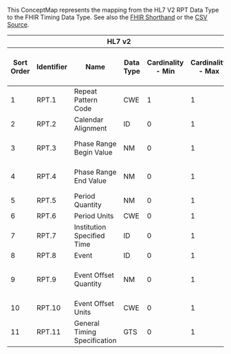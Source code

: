 
This ConceptMap represents the mapping from the HL7 V2 RPT Data Type to the FHIR Timing Data Type. See also the <a href='https://github.com/HL7/v2-to-fhir/blob/master/tank/Datatype RPT to Timing.fsh'>FHIR Shorthand</a> or the <a href='https://github.com/HL7/v2-to-fhir/blob/master/mappings/datatypes/HL7 Data Type - FHIR R4_ RPT[Timing] - Sheet1.csv'>CSV Source</a>.
<table class='grid'><thead>
<tr><th colspan='6'>HL7 v2</th><th colspan='3'>Condition (IF True, args)</th><th colspan='8'>HL7 FHIR</th><th rowspan='2'>Comments</th></tr>
<tr><th title='Rows are listed in sequence of how they appear in the v2 standard. The first column, Sort Order, provides a sort order that can re-create the original v2 standard sequence in case one opts to re-sort/filter the rows.'>Sort Order</th><th title='Contains the formal Data Type Name and Component Sequence according to the base standard using &quot;.&quot; as the delimiter.'>Identifier</th><th title='The formal name of the field in the most current published version.'>Name</th><th title='The data type of the field in the most current published version if not deprecated, otherwise the data type at the time it was deprecated and removed.'>Data Type</th><th title='The V2 min cardinality expressed numerically.'>Cardinality - Min</th><th title='The V2 max cardinality expressed numerically.' style='border-right: 2px'>Cardinality - Max</th><th title='Condition in an easy to read syntax (Computable ANTLR)'>Computable ANTLR</th><th title='Condition in FHIRPath Notation'>Computable FHIRPath</th><th title='Condition expressed in narrative form' style='border-right: 2px'>Narrative</th><th title='An existing FHIR attribute in the target FHIR version.'>FHIR Attribute</th><th title='The FHIR attribute&apos;s data type in the target FHIR version.'>Proposed Extension</th><th title='The proposed FHIR Extension.'>Data Type</th><th title='The FHIR min cardinality expressed numerically.'>Cardinality - Min</th><th title='The FHIR max cardinality expressed numerically.' style='border-right: 2px'>Cardinality - Max</th><th title='The URL to the Data Type Map that is to be used for the attribute in this segment.'>Data Type Mapping</th><th title='The fixed or computed value to assign.'>Vocabulary Mapping<br/>(IS, ID, CE, CEN, CWE)</th><th title='Mapping for terminology tables.'>Assignment</th></tr></thead>
<tbody>
<tr><td>1</td><td>RPT.1</td><td>Repeat Pattern Code</td><td>CWE</td><td>1</td><td style='border-right: 2px'>1</td><td style='border-right: 2px'></td><td style='border-right: 2px'></td><td style='border-right: 2px'></td><td><a href='https://hl7.org/fhir/R4/datatypes-definitions.html#Timing.Timing.code'>Timing.code</a></td><td style='border-right: 2px'></td><td><a href='https://hl7.org/fhir/R4/datatypes-definitions.html#Timing.Timing.CodeableConcept'>Timing.CodeableConcept</a></td><td>0</td><td>1</td><td style='border-right: 2px'></td><td><a href='ConceptMap-table-hl70335-to-v2-0335.html'>RepeatPattern</a></td><td style='border-right: 2px'></td><td style='border-right: 2px'></td></tr>
<tr><td>2</td><td>RPT.2</td><td>Calendar Alignment</td><td>ID</td><td>0</td><td style='border-right: 2px'>1</td><td style='border-right: 2px'></td><td style='border-right: 2px'></td><td style='border-right: 2px'></td><td style='border-right: 2px'></td><td style='border-right: 2px'></td><td style='border-right: 2px'></td><td style='border-right: 2px'></td><td style='border-right: 2px'></td><td style='border-right: 2px'></td><td style='border-right: 2px'></td><td style='border-right: 2px'></td><td style='border-right: 2px'></td></tr>
<tr><td>3</td><td>RPT.3</td><td>Phase Range Begin Value</td><td>NM</td><td>0</td><td style='border-right: 2px'>1</td><td>IF RPT.2 = "DW"</td><td style='border-right: 2px'></td><td style='border-right: 2px'></td><td><a href='https://hl7.org/fhir/R4/datatypes-definitions.html#Timing.Timing.repeat.dayOfWeek'>Timing.repeat.dayOfWeek</a></td><td style='border-right: 2px'></td><td><a href='https://hl7.org/fhir/R4/datatypes-definitions.html#Timing.Timing.code'>Timing.code</a></td><td>0</td><td>1</td><td style='border-right: 2px'></td><td style='border-right: 2px'></td><td>/translate number to day/</td><td style='border-right: 2px'></td></tr>
<tr><td>4</td><td>RPT.4</td><td>Phase Range End Value</td><td>NM</td><td>0</td><td style='border-right: 2px'>1</td><td>IF RPT.2 = "DW"</td><td style='border-right: 2px'></td><td style='border-right: 2px'></td><td><a href='https://hl7.org/fhir/R4/datatypes-definitions.html#Timing.Timing.repeat.dayOfWeek'>Timing.repeat.dayOfWeek</a></td><td style='border-right: 2px'></td><td><a href='https://hl7.org/fhir/R4/datatypes-definitions.html#Timing.Timing.code'>Timing.code</a></td><td>0</td><td>1</td><td style='border-right: 2px'></td><td style='border-right: 2px'></td><td>/translate number to day/</td><td style='border-right: 2px'></td></tr>
<tr><td>5</td><td>RPT.5</td><td>Period Quantity</td><td>NM</td><td>0</td><td style='border-right: 2px'>1</td><td style='border-right: 2px'></td><td style='border-right: 2px'></td><td style='border-right: 2px'></td><td><a href='https://hl7.org/fhir/R4/datatypes-definitions.html#Timing.Timing.repeat.period'>Timing.repeat.period</a></td><td style='border-right: 2px'></td><td><a href='https://hl7.org/fhir/R4/datatypes-definitions.html#Timing.Timing.decimal'>Timing.decimal</a></td><td>0</td><td>1</td><td style='border-right: 2px'></td><td style='border-right: 2px'></td><td style='border-right: 2px'></td><td style='border-right: 2px'></td></tr>
<tr><td>6</td><td>RPT.6</td><td>Period Units</td><td>CWE</td><td>0</td><td style='border-right: 2px'>1</td><td style='border-right: 2px'></td><td style='border-right: 2px'></td><td style='border-right: 2px'></td><td><a href='https://hl7.org/fhir/R4/datatypes-definitions.html#Timing.Timing.repeat.periodUnit'>Timing.repeat.periodUnit</a></td><td style='border-right: 2px'></td><td><a href='https://hl7.org/fhir/R4/datatypes-definitions.html#Timing.Timing.code'>Timing.code</a></td><td>0</td><td>1</td><td style='border-right: 2px'></td><td style='border-right: 2px'></td><td style='border-right: 2px'></td><td style='border-right: 2px'></td></tr>
<tr><td>7</td><td>RPT.7</td><td>Institution Specified Time</td><td>ID</td><td>0</td><td style='border-right: 2px'>1</td><td style='border-right: 2px'></td><td style='border-right: 2px'></td><td style='border-right: 2px'></td><td style='border-right: 2px'></td><td style='border-right: 2px'></td><td style='border-right: 2px'></td><td style='border-right: 2px'></td><td style='border-right: 2px'></td><td style='border-right: 2px'></td><td style='border-right: 2px'></td><td style='border-right: 2px'></td><td style='border-right: 2px'></td></tr>
<tr><td>8</td><td>RPT.8</td><td>Event</td><td>ID</td><td>0</td><td style='border-right: 2px'>1</td><td style='border-right: 2px'></td><td style='border-right: 2px'></td><td style='border-right: 2px'></td><td><a href='https://hl7.org/fhir/R4/datatypes-definitions.html#Timing.Timing.repeat.when'>Timing.repeat.when</a></td><td style='border-right: 2px'></td><td><a href='https://hl7.org/fhir/R4/datatypes-definitions.html#Timing.Timing.code'>Timing.code</a></td><td>0</td><td>1</td><td style='border-right: 2px'></td><td><a href='ConceptMap-table-hl70528-to-v3-timingevent.html'>EventRelatedPeriod</a></td><td style='border-right: 2px'></td><td style='border-right: 2px'></td></tr>
<tr><td>9</td><td>RPT.9</td><td>Event Offset Quantity</td><td>NM</td><td>0</td><td style='border-right: 2px'>1</td><td style='border-right: 2px'></td><td style='border-right: 2px'></td><td style='border-right: 2px'></td><td><a href='https://hl7.org/fhir/R4/datatypes-definitions.html#Timing.Timing.repeat.offset'>Timing.repeat.offset</a></td><td style='border-right: 2px'></td><td><a href='https://hl7.org/fhir/R4/datatypes-definitions.html#Timing.Timing.unsignedInt'>Timing.unsignedInt</a></td><td>0</td><td>1</td><td style='border-right: 2px'></td><td style='border-right: 2px'></td><td>/convert to minutes based on RPT.10/</td><td style='border-right: 2px'></td></tr>
<tr><td>10</td><td>RPT.10</td><td>Event Offset Units</td><td>CWE</td><td>0</td><td style='border-right: 2px'>1</td><td style='border-right: 2px'></td><td style='border-right: 2px'></td><td style='border-right: 2px'></td><td style='border-right: 2px'></td><td style='border-right: 2px'></td><td style='border-right: 2px'></td><td style='border-right: 2px'></td><td style='border-right: 2px'></td><td style='border-right: 2px'></td><td style='border-right: 2px'></td><td style='border-right: 2px'></td><td style='border-right: 2px'></td></tr>
<tr><td>11</td><td>RPT.11</td><td>General Timing Specification</td><td>GTS</td><td>0</td><td style='border-right: 2px'>1</td><td style='border-right: 2px'></td><td style='border-right: 2px'></td><td style='border-right: 2px'></td><td style='border-right: 2px'></td><td style='border-right: 2px'></td><td style='border-right: 2px'></td><td style='border-right: 2px'></td><td style='border-right: 2px'></td><td style='border-right: 2px'></td><td style='border-right: 2px'></td><td style='border-right: 2px'></td><td style='border-right: 2px'></td></tr>
</tbody></table>
